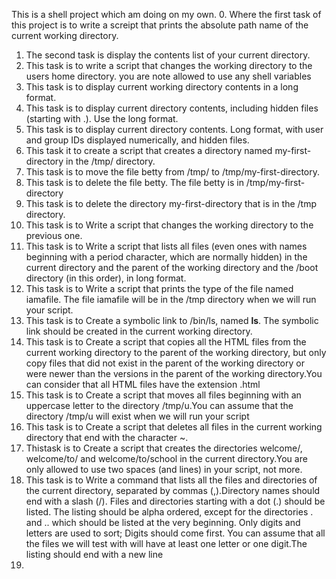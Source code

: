 This is a shell project which am doing on my own.
0. Where the first task of this project is to write a screipt that prints the absolute path name of the current working directory.
1. The second task is display the contents list of your current directory.
2. This task is to write a script that changes the working directory to the users home directory. you are note allowed to use any shell variables
3. This task is to display current working directory contents in a long format.
4. This task is to display current directory contents, including hidden files (starting with .). Use the long format.
5. This task is to display current directory contents. Long format, with user and group IDs displayed numerically, and hidden files.
6. This task it to create a script that creates a directory named my-first-directory in the /tmp/ directory.
7. This task is to move the file betty from /tmp/ to /tmp/my-first-directory. 
8. This task is to delete the file betty. The file betty is in /tmp/my-first-directory
9. This task is to delete the directory my-first-directory that is in the /tmp directory.
10. This task is to Write a script that changes the working directory to the previous one.
11. This task is to Write a script that lists all files (even ones with names beginning with a period character, which are normally hidden) in the current directory and the parent of the working directory and the /boot directory (in this order), in long format.
12. This task is to Write a script that prints the type of the file named iamafile. The file iamafile will be in the /tmp directory when we will run your script.
13. This task is to Create a symbolic link to /bin/ls, named __ls__. The symbolic link should be created in the current working directory.
14. This task is to Create a script that copies all the HTML files from the current working directory to the parent of the working directory, but only copy files that did not exist in the parent of the working directory or were newer than the versions in the parent of the working directory.You can consider that all HTML files have the extension .html
100. This task is to Create a script that moves all files beginning with an uppercase letter to the directory /tmp/u.You can assume that the directory /tmp/u will exist when we will run your script
101. This task is to Create a script that deletes all files in the current working directory that end with the character ~.
102. Thistask is to Create a script that creates the directories welcome/, welcome/to/ and welcome/to/school in the current directory.You are only allowed to use two spaces (and lines) in your script, not more.
103. This task is to Write a command that lists all the files and directories of the current directory, separated by commas (,).Directory names should end with a slash (/). Files and directories starting with a dot (.) should be listed. The listing should be alpha ordered, except for the directories . and .. which should be listed at the very beginning. Only digits and letters are used to sort; Digits should come first. You can assume that all the files we will test with will have at least one letter or one digit.The listing should end with a new line
19. 
